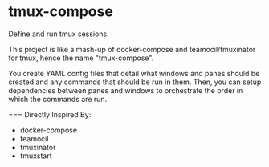# tmux-compose
Define and run tmux sessions.

This project is like a mash-up of docker-compose and teamocil/tmuxinator for tmux, hence the name "tmux-compose".

You create YAML config files that detail what windows and panes should be created and any commands that should be run in them. Then, you can setup dependencies between panes and windows to orchestrate the order in which the commands are run.

=== Directly Inspired By:

* docker-compose
* teamocil
* tmuxinator
* tmuxstart
